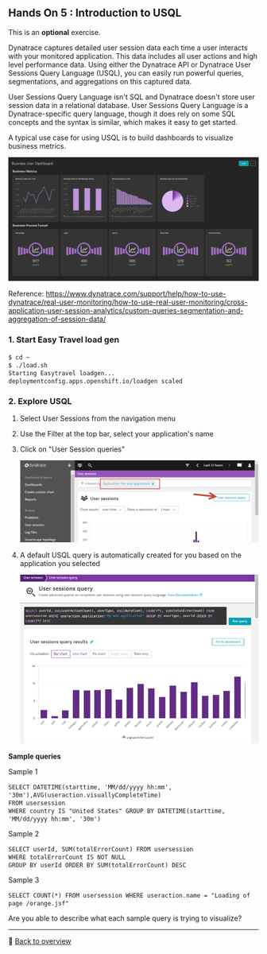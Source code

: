 ## Hands On 5 : Introduction to USQL
This is an **optional** exercise.

Dynatrace captures detailed user session data each time a user interacts with your monitored application. This data includes all user actions and high level performance data. Using either the Dynatrace API or Dynatrace User Sessions Query Language (USQL), you can easily run powerful queries, segmentations, and aggregations on this captured data. 

User Sessions Query Language isn't SQL and Dynatrace doesn't store user session data in a relational database. User Sessions Query Language is a Dynatrace-specific query language, though it does rely on some SQL concepts and the syntax is similar, which makes it easy to get started.

A typical use case for using USQL is to build dashboards to visualize business metrics.

![USQL](/assets/500-USQL.png)

Reference: https://www.dynatrace.com/support/help/how-to-use-dynatrace/real-user-monitoring/how-to-use-real-user-monitoring/cross-application-user-session-analytics/custom-queries-segmentation-and-aggregation-of-session-data/

### 1. Start Easy Travel load gen

```
$ cd ~
$ ./load.sh
Starting Easytravel loadgen...
deploymentconfig.apps.openshift.io/loadgen scaled

```

### 2. Explore USQL

1. Select User Sessions from the navigation menu
2. Use the Filter at the top bar, select your application's name 
3. Click on "User Session queries"

   ![USQL](/assets/502-USQL1.png)

4. A default USQL query is automatically created for you based on the application you selected

   ![USQL](/assets/502-USQL2.png)

**Sample queries**

Sample 1
```
SELECT DATETIME(starttime, 'MM/dd/yyyy hh:mm', '30m'),AVG(useraction.visuallyCompleteTime)
FROM usersession
WHERE country IS "United States" GROUP BY DATETIME(starttime, 'MM/dd/yyyy hh:mm', '30m')
```

Sample 2
```
SELECT userId, SUM(totalErrorCount) FROM usersession
WHERE totalErrorCount IS NOT NULL
GROUP BY userId ORDER BY SUM(totalErrorCount) DESC
```

Sample 3
```
SELECT COUNT(*) FROM usersession WHERE useraction.name = "Loading of page /orange.jsf"
```

Are you able to describe what each sample query is trying to visualize?

---
:arrow_up_small: [Back to overview](/README.md)
